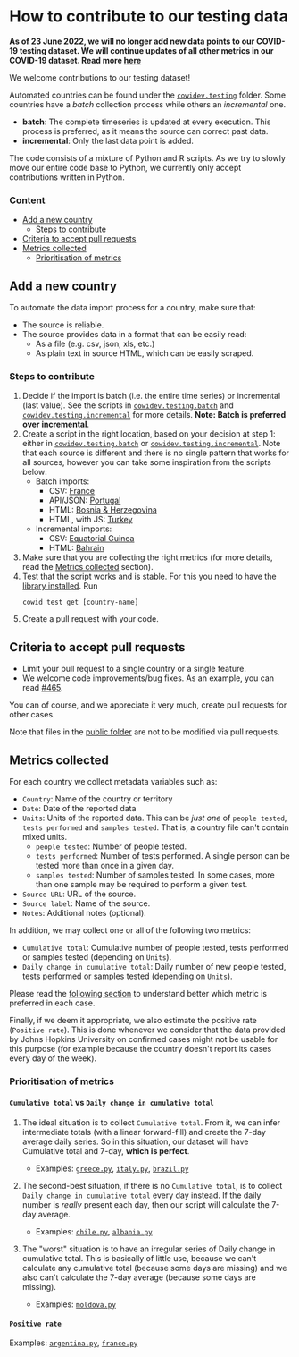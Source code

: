 # How to contribute to our testing data
**As of 23 June 2022, we will no longer add new data points to our COVID-19 testing dataset. We will continue updates of all other metrics in our COVID-19 dataset. Read more [here](https://github.com/owid/covid-19-data/discussions/2667)**


We welcome contributions to our testing dataset! 

Automated countries can be found under the [`cowidev.testing`](https://github.com/owid/covid-19-data/blob/master/scripts/src/cowidev/testing) folder. Some countries have a _batch_ collection process while others an _incremental_ one.

- **batch**: The complete timeseries is updated at every execution. This process is preferred, as it means the source can correct past data.
- **incremental**: Only the last data point is added. 

The code consists of a mixture of Python and R scripts. As we try to slowly move our entire code base to Python, we currently only accept contributions written in Python.

### Content
- [Add a new country](#add-a-new-country)
    - [Steps to contribute](#steps-to-contribute)
- [Criteria to accept pull requests](#criteria-to-accept-pull-requests)
- [Metrics collected](#metrics-collected)
    - [Prioritisation of metrics](#prioritisation-of-metrics)

## Add a new country
To automate the data import process for a country, make sure that:
- The source is reliable.
- The source provides data in a format that can be easily read:
    - As a file (e.g. csv, json, xls, etc.)
    - As plain text in source HTML, which can be easily scraped.

### Steps to contribute
1. Decide if the import is batch (i.e. the entire time series) or incremental (last value). See the scripts in
   [`cowidev.testing.batch`](https://github.com/owid/covid-19-data/blob/master/scripts/src/cowidev/testing/batch) and [`cowidev.testing.incremental`](https://github.com/owid/covid-19-data/blob/master/scripts/src/cowidev/testing/incremental) for more details. **Note: Batch is preferred over incremental**.
2. Create a script in the right location, based on your decision at step 1: either in [`cowidev.testing.batch`](https://github.com/owid/covid-19-data/blob/master/scripts/src/cowidev/testing/batch) or
   [`cowidev.testing.incremental`](https://github.com/owid/covid-19-data/blob/master/scripts/src/cowidev/testing/incremental). Note that each source is different and there is no single pattern that works for all sources, however you can take some inspiration from the scripts below:
    - Batch imports:
        - CSV: [France](https://github.com/owid/covid-19-data/blob/master/scripts/src/cowidev/testing/batch/france.py)
        - API/JSON: [Portugal](https://github.com/owid/covid-19-data/blob/master/scripts/src/cowidev/testing/batch/portugal.py)
        - HTML: [Bosnia & Herzegovina](https://github.com/owid/covid-19-data/blob/master/scripts/src/cowidev/testing/batch/bosnia_herzegovina.py)
        - HTML, with JS: [Turkey](https://github.com/owid/covid-19-data/blob/master/scripts/src/cowidev/testing/batch/turkey.py)
    - Incremental imports:
        - CSV: [Equatorial Guinea](https://github.com/owid/covid-19-data/blob/master/scripts/src/cowidev/testing/incremental/equatorial_guinea.py)
        - HTML: [Bahrain](https://github.com/owid/covid-19-data/blob/master/scripts/src/cowidev/testing/incremental/bahrain.py)
3. Make sure that you are collecting the right metrics (for more details, read the [Metrics collected](#metrics-collected) section).
4. Test that the script works and is stable. For this you need to have the [library
   installed](environment). Run
    ```
    cowid test get [country-name]
    ``` 
5. Create a pull request with your code.


## Criteria to accept pull requests
- Limit your pull request to a single country or a single feature.
- We welcome code improvements/bug fixes. As an example, you can read [#465](https://github.com/owid/covid-19-data/pull/465).

You can of course, and we appreciate it very much, create pull requests for other cases.

Note that files in the [public folder](https://github.com/owid/covid-19-data/tree/master/public) are not to be modified via
pull requests.

## Metrics collected
For each country we collect metadata variables such as:

- `Country`: Name of the country or territory
- `Date`: Date of the reported data
- `Units`: Units of the reported data. This can be _just one_ of `people tested`, `tests performed` and `samples tested`. That is, a country file can't contain  mixed units.
    - `people tested`: Number of people tested.
    - `tests performed`: Number of tests performed. A single person can be tested more than once in a given day.
    - `samples tested`: Number of samples tested. In some cases, more than one sample may be required to
      perform a given test.
- `Source URL`: URL of the source.
- `Source label`: Name of the source.
- `Notes`: Additional notes (optional).

In addition, we may collect one or all of the following two metrics:

- `Cumulative total`: Cumulative number of people tested, tests performed or samples tested (depending on `Units`).
- `Daily change in cumulative total`: Daily number of new people tested, tests performed or samples tested (depending
  on `Units`).

Please read the [following section](#prioritisation-of-metrics)  to understand better which metric is preferred in each case.	 
 
Finally, if we deem it appropriate, we also estimate the positive rate (`Positive rate`). This is done whenever we
consider that the data provided by Johns Hopkins University on confirmed cases might not be usable for this purpose (for example because the country doesn't report its cases every day of the week).

### Prioritisation of metrics

#### `Cumulative total` vs `Daily change in cumulative total`
1. The ideal situation is to collect `Cumulative total`. From it, we can infer intermediate totals (with a linear
   forward-fill) and create the 7-day average daily series. So in this situation, our dataset will have Cumulative total
   and 7-day, **which is perfect**.
    
    - Examples: [`greece.py`](https://github.com/owid/covid-19-data/blob/master/scripts/src/cowidev/testing/incremental/greece.py), [`italy.py`](https://github.com/owid/covid-19-data/blob/master/scripts/src/cowidev/testing/batch/italy.py), [`brazil.py`](https://github.com/owid/covid-19-data/blob/master/scripts/src/cowidev/testing/batch/brazil.py)
2. The second-best situation, if there is no `Cumulative total`, is to collect `Daily change in cumulative total` every
   day instead. If the daily number is _really_ present each day, then our script will calculate the 7-day average.

   - Examples: [`chile.py`](https://github.com/owid/covid-19-data/blob/master/scripts/src/cowidev/testing/batch/chile.py), [`albania.py`](https://github.com/owid/covid-19-data/blob/master/scripts/src/cowidev/testing/incremental/albania.py)
3. The "worst" situation is to have an irregular series of Daily change in cumulative total. This is basically of little
   use, because we can't calculate any cumulative total (because some days are missing) and we also can't calculate the
   7-day average (because some days are missing).
   
   - Examples: [`moldova.py`](https://github.com/owid/covid-19-data/blob/master/scripts/src/cowidev/testing/incremental/moldova.py)

#### `Positive rate`
Examples: [`argentina.py`](https://github.com/owid/covid-19-data/blob/master/scripts/src/cowidev/testing/batch/argentina.py), [`france.py`](https://github.com/owid/covid-19-data/blob/master/scripts/src/cowidev/testing/batch/france.py)
